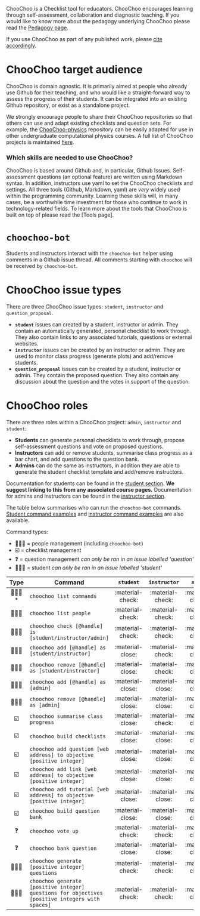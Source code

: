 ChooChoo is a Checklist tool for educators. ChooChoo encourages learning through self-assessment, collaboration and diagnostic teaching. If you would like to know more about the pedagogy underlying ChooChoo please read the [Pedagogy page](./pedagogy.md).

If you use ChooChoo as part of any published work, please [cite accordingly](./citation.md).

# ChooChoo target audience
ChooChoo is domain agnostic. It is primarily aimed at people who already use Github for their teaching, and who would like a straight-forward way to assess the progress of their students. It can be integrated into an existing Github repository, or exist as a standalone project.

We strongly encourage people to share their ChooChoo repositories so that others can use and adapt existing checklists and question sets. For example, the [ChooChoo-physics]() repository can be easily adapted for use in other undergraduate computational physics courses. A full list of ChooChoo projects is maintained [here]().

### Which skills are needed to use ChooChoo?
ChooChoo is based around Github and, in particular, Github Issues. Self-assessment questions (an optional feature) are written using Markdown syntax. In addition, instructors use yaml to set the ChooChoo checklists and settings. All three tools (Github, Markdown, yaml) are *very* widely used within the programming community. Learning these skills will, in many cases, be a worthwhile time investment for those who continue to work in technology-related fields. To learn more about the tools that ChooChoo is built on top of please read the [Tools page].

# `choochoo-bot` 
Students and instructors interact with the `choochoo-bot` helper using comments in a Github issue thread. All comments starting with `choochoo` will be received by `choochoo-bot`. 

# ChooChoo issue types

There are three ChooChoo issue types: `student`, `instructor` and `question_proposal`. 

- **`student`** issues can created by a student, instructor or admin. They contain an automatically generated, personal checklist to work through. They also contain links to any associated tutorials, questions or external websites.
- **`instructor`** issues can be created by an instructor or admin. They are used to monitor class progress (generate plots) and add/remove students.
- **`question_proposal`** issues can be created by a student, instructor or admin. They contain the proposed question. They also contain any discussion about the question and the votes in support of the question.

# ChooChoo roles 
There are three roles within a ChooChoo project: `admin`, `instructor` and `student`:

- **Students** can generate personal checklists to work through, propose self-assessment questions and vote on proposed questions. 
- **Instructors** can add or remove students, summarise class progress as a bar chart, and add questions to the question bank. 
- **Admins** can do the same as instructors, in addition they are able to generate the student checklist template and add/remove instructors. 

Documentation for students can be found in the [student section](./students/). **We suggest linking to this from any associated course pages.** Documentation for admins and instructors can be found in the [instructor section](./instructors/).

The table below summarises who can run the `choochoo-bot` commands. [Student command examples](./students/commands.md) and [instructor command examples](./instructors/commands.md) are also available.

Command types:

- 🧑‍🤝‍🧑 = people management (including `choochoo-bot`)
- ☑️ = checklist management 
- ❓ = question management *can only be ran in an issue labelled 'question'*
- 👩🏽‍🎓 = student *can only be ran in an issue labelled 'student'*

| Type | Command | `student`  | `instructor`  | `admin`  | 
| :-----: | ------ | :----:  | :----:  | :----:  |
| 🧑‍🤝‍🧑* |`choochoo list commands` |:material-check: | :material-check: | :material-check: |
| 🧑‍🤝‍🧑 | `choochoo list people` |:material-check: | :material-check: | :material-check: |
| 🧑‍🤝‍🧑 |`choochoo check [@handle] is [student/instructor/admin]` |:material-check: | :material-check: | :material-check: |
| 🧑‍🤝‍🧑 |`choochoo add [@handle] as [student/instructor]` |:material-close: | :material-check: | :material-check: |
| 🧑‍🤝‍🧑 |`choochoo remove [@handle] as [student/instructor]` |:material-close: | :material-check: | :material-check: |
| 🧑‍🤝‍🧑 |`choochoo add [@handle] as [admin]` |:material-close: | :material-close: | :material-check: |
| 🧑‍🤝‍🧑 |`choochoo remove [@handle] as [admin]` |:material-close: | :material-close: | :material-check: |
| ☑️ |`choochoo summarise class progress` |:material-close: | :material-check: | :material-check: |
| ☑️ |`choochoo build checklists` |:material-close: | :material-close: | :material-check: |
| ☑️ |`choochoo add question [web address] to objective [positive integer]` |:material-close: | :material-close: | :material-check: |
| ☑️ |`choochoo add link [web address] to objective [positive integer]` |:material-close: | :material-close: | :material-check: |
| ☑️ |`choochoo add tutorial [web address] to objective [positive integer]` |:material-close: | :material-close: | :material-check: |
| ☑️ |`choochoo build question bank`| :material-close: | :material-close: | :material-check: |
| ❓ |`choochoo vote up`| :material-check: | :material-check: | :material-check: |
| ❓ |`choochoo bank question`| :material-close: | :material-close: | :material-check: |
| 👩🏽‍🎓 |`choochoo generate [positive integer] questions`|:material-check: | :material-check: | :material-check: |
| 👩🏽‍🎓 |`choochoo generate [positive integer] questions for objectives [positive integers with spaces]`|:material-check: | :material-check: | :material-check: |







